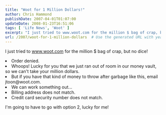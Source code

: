 ```yaml
---
title: "Woot for 1 Million Dollars!"
author: Chris Hammond
publishDate: 2007-04-01T01:07:00
updateDate: 2008-01-23T16:51:06
tags: [ 'Life News', 'Woot' ]
excerpt: "I just tried to www.woot.com for the million $ bag of crap, but no dice! Order denied.  Whoops! Lucky for you that we just ran out of room in our money vault, so we can't take your million dollars.  But if you have that kind of money to throw after garbage like this, email jtoon@woot.com.  We can work something out...  Billing address does not match.  Credit card security number does not match. I'm going to have to go with option 2, lucky for..."
url: /2007/woot-for-1-million-dollars  # Use the generated URL with year
---
```

<P>I just tried to <A href="https://www.woot.com/">www.woot.com</A> for the million $ bag of crap, but no dice!</P> <LI>Order denied.  <LI>Whoops! Lucky for you that we just ran out of room in our money vault, so we can't take your million dollars.  <LI>But if you have that kind of money to throw after garbage like this, email jtoon@woot.com.  <LI>We can work something out...  <LI>Billing address does not match.  <LI>Credit card security number does not match.</LI> <P>I'm going to have to go with option 2, lucky for me!</P>
